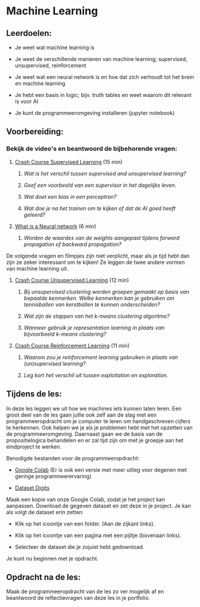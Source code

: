 # Machine Learning

## Leerdoelen:

* Je weet wat machine learning is

* Je weet de verschillende manieren van machine learning; supervised, unsupervised, reinforcement

* Je weet wat een neural network is en hoe dat zich verhoudt tot het brein en machine learning

* Je hebt een basis in logic; bijv. truth tables en weet waarom dit relevant is voor AI

* Je kunt de programmeeromgeving installeren (jupyter notebook)

## Voorbereiding:

### Bekijk de video's en beantwoord de bijbehorende vragen:

1. [Crash Course Supervised Learning](https://www.youtube.com/watch?v=4qVRBYAdLAo&list=PL8dPuuaLjXtO65LeD2p4_Sb5XQ51par_b&index=3) (15 min)

    1. *Wat is het verschil tussen supervised and unsupervised learning?*
    
    3. *Geef een voorbeeld van een supervisor in het dagelijks leven.*

    2. *Wat doet een bias in een perceptron?*

    3. *Wat doe je na het trainen om te kijken of dat de AI goed heeft geleerd?*

2. [What is a Neural network](https://www.youtube.com/watch?v=bfmFfD2RIcg) (6 min)

	1. *Worden de waardes van de weights aangepast tijdens forward propagation of backward propagation?*

De volgende vragen en filmpjes zijn niet verplicht, maar als je tijd hebt dan zijn ze zeker interessant om te kijken! Ze leggen de twee andere vormen van machine learning uit. 

1. [Crash Course Unsupervised Learning](https://www.youtube.com/watch?v=JnnaDNNb380&list=PL8dPuuaLjXtO65LeD2p4_Sb5XQ51par_b&index=7) (12 min)

    1. *Bij unsupervised clustering worden groepen gemaakt op basis van bepaalde kenmerken. Welke kenmerken kan je gebruiken om tennisballen van kerstballen te kunnen onderscheiden?*

    2. *Wat zijn de stappen van het k-means clustering algoritme?*

    3. *Wanneer gebruik je representation learning in plaats van bijvoorbeeld k-means clustering?*

2. [Crash Course Reinforcement Learning](https://www.youtube.com/watch?v=nIgIv4IfJ6s&list=PL8dPuuaLjXtO65LeD2p4_Sb5XQ51par_b&index=10) (11 min)

    1. *Waarom zou je reinforcement learning gebruiken in plaats van (un)supervised learning?*

    2. *Leg kort het verschil uit tussen exploitation en exploration.*

## Tijdens de les:

In deze les leggen we uit hoe we machines iets kunnen laten leren. Een groot deel van de les gaan jullie ook zelf aan de slag met een programmeeropdracht om je computer te leren om handgeschreven cijfers te herkennen. Ook helpen we je als je problemen hebt met het opzetten van de programmeeromgeving. Daarnaast gaan we de basis van de propositielogica behandelen en er zal tijd zijn om met je groepje aan het eindproject te werken.

Benodigde bestanden voor de programmeeropdracht:

* [Google Colab](https://colab.research.google.com/drive/1LZRiMyc-OUS26ssCVuuWo_EQVoZPgSr2?usp=sharing)  (Er is ook een versie met meer uitleg voor degenen met geringe programmeerervaring)

* [Dataset Digits](https://drive.google.com/file/d/1h345MoNDEUynoE84IJqCw8TIoSc4olFw/view?usp=sharing)

Maak een kopie van onze Google Colab, zodat je het project kan aanpassen. Download de gegeven dataset en zet deze in je project. Je kan als volgt de dataset erin zetten:

* Klik op het icoontje van een folder. (Aan de zijkant links).

* Klik op het icoontje van een pagina met een pijltje (bovenaan links).

* Selecteer de dataset die je zojuist hebt gedownload.

Je kunt nu beginnen met je opdracht.

## Opdracht na de les:

Maak de programmeeropdracht van de les zo ver mogelijk af en beantwoord de reflectievragen van deze les in je portfolio.

